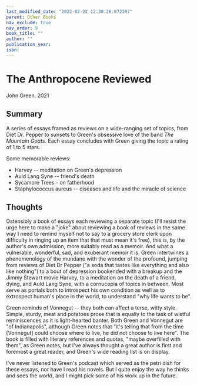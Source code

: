 ```yaml
---
last_modified_date: "2022-02-22 12:30:26.072397"
parent: Other Books
nav_exclude: true
nav_order: 9
book_title: ""
author: ""
publication_year:
isbn:
---
```


# The Anthropocene Reviewed
John Green. 2021

## Summary
A series of essays framed as reviews on a wide-ranging set of topics, from Diet Dr. Pepper to sunsets to Green's obsessive love of the band _The Mountain Goats_. Each essay concludes with Green giving the topic a rating of 1 to 5 stars.

Some memorable reviews:
- Harvey -- meditation on Green's depression
- Auld Lang Syne -- friend's death
- Sycamore Trees - on fatherhood
- Staphylococcus aureus -- diseases and life and the miracle of science

## Thoughts
Ostensibly a book of essays each reviewing a separate topic (I'll resist the urge here to make a "joke" about reviewing a book of reviews in the same way I need to remind myself not to say to a grocery store clerk upon difficulty in ringing up an item that that must mean it's free), this is, by the author's own admission, more suitably read as a memoir. And what a vulnerable, wonderful, sad, and exuberant memoir it is. Green intertwines a phenomenology of the mundane with the wonder of the profound, jumping from reviews of Diet Dr Pepper ("a soda that tastes like everything and also like nothing") to a bout of depression bookended with a breakup and the Jimmy Stewart movie Harvey, to a meditation on the death of a friend, dying, and Auld Lang Syne, with a cornucopia of topics in between. Most serve as portals both to introspect his own condition as well as to extrospect human's place in the world, to understand "why life wants to be".

Green reminds of Vonnegut -- they both can affect a terse, witty style. Simple, sturdy, meat and potatoes prose that is equally to the task of wistful reminiscences as it is light-hearted banter. Both Green and Vonnegut are "of Indianapolis", although Green notes that "it's telling that from the time [Vonnegut] could choose where to live, he did not choose to live here". The book is filled with literary references and quotes, "maybe overfilled with them", as Green notes, but I've always thought a great author is first and foremost a great reader, and Green's wide reading list is on display.

I've never listened to Green's podcast which served as the petri dish for these essays, nor have I read his novels. But I quite enjoy the way he thinks and sees the world, and I might pick some of his work up in the future.